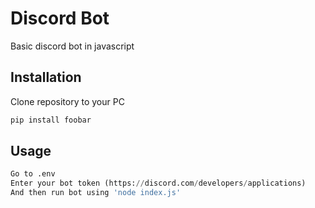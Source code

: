 
# Discord Bot

Basic discord bot in javascript 

## Installation

Clone repository to your PC  

```bash
pip install foobar
```

## Usage

```python
Go to .env
Enter your bot token (https://discord.com/developers/applications)
And then run bot using 'node index.js'
```
